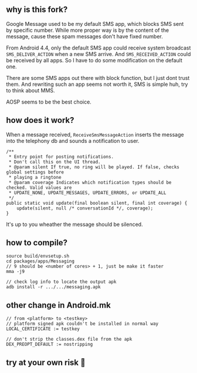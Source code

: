 ## why is this fork?
Google Message used to be my default SMS app, which blocks SMS sent by specific number. While more proper way is by the content of the message, cause these spam messages don't have fixed number.

From Android 4.4, only the default SMS app could receive system broadcast `SMS_DELIVER_ACTION` when a new SMS arrive. And `SMS_RECEIVED_ACTION` could be received by all apps. So I have to do some modification on the default one.

There are some SMS apps out there with block function, but I just dont trust them. And rewriting such an app seems not worth it, SMS is simple huh, try to think about MMS.

AOSP seems to be the best choice.

## how does it work?
When a message received, `ReceiveSmsMessageAction` inserts the message into the telephony db and sounds a notification to user.

    /**
     * Entry point for posting notifications.
     * Don't call this on the UI thread.
     * @param silent If true, no ring will be played. If false, checks global settings before
     * playing a ringtone
     * @param coverage Indicates which notification types should be checked. Valid values are
     * UPDATE_NONE, UPDATE_MESSAGES, UPDATE_ERRORS, or UPDATE_ALL
     */
    public static void update(final boolean silent, final int coverage) {
        update(silent, null /* conversationId */, coverage);
    }

It's up to you wheather the message should be silenced.

## how to compile?
	
	source build/envsetup.sh 
	cd packages/apps/Messaging
	// 9 should be <number of cores> + 1, just be make it faster
	mma -j9

    // check log info to locate the output apk
    adb install -r .../.../messaging.apk

## other change in Android.mk
    
    // from <platform> to <testkey>
    // platform signed apk couldn't be installed in normal way
    LOCAL_CERTIFICATE := testkey

    // don't strip the classes.dex file from the apk 
    DEX_PREOPT_DEFAULT := nostripping

## try at your own risk 🍻